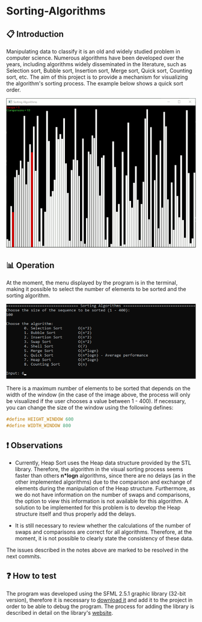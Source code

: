 # Sorting-Algorithms

## :clipboard: Introduction

Manipulating data to classify it is an old and widely studied problem in computer science. Numerous algorithms have been developed over the years, including
algorithms widely disseminated in the literature, such as Selection sort, Bubble sort, Insertion sort, Merge sort, Quick sort, Counting sort, etc. The aim of this project
is to provide a mechanism for visualizing the algorithm's sorting process. The example below shows a quick sort order.

![](https://github.com/laskoskjoao/Sorting-Algorithms/blob/main/quick.gif)


## :bar_chart: Operation

At the moment, the menu displayed by the program is in the terminal, making it possible to select the number of elements to be sorted and the sorting algorithm.

![](https://github.com/laskoskjoao/Sorting-Algorithms/blob/main/menu.png)

There is a maximum number of elements to be sorted that depends on the width of the window (in the case of the image above, the process will only be visualized if the user chooses a value between 1 - 400). If necessary, you can change the size of the window using the following defines:

~~~ C++
#define HEIGHT_WINDOW 600
#define WIDTH_WINDOW 800
~~~

## :heavy_exclamation_mark: Observations

* Currently, Heap Sort uses the Heap data structure provided by the STL library. Therefore, the algorithm in the visual sorting process seems faster than others **n*logn** algorithms, since there are no delays (as in the other implemented algorithms) due to the comparison and exchange of elements during the manipulation of the Heap structure. Furthermore, as we do not have information on the number of swaps and comparisons, the option to view this information is not available for this algorithm.
A solution to be implemented for this problem is to develop the Heap structure itself and thus properly add the delays.

* It is still necessary to review whether the calculations of the number of swaps and comparisons are correct for all algorithms. Therefore, at the moment, it is not possible to clearly state the consistency of these data.

The issues described in the notes above are marked to be resolved in the next commits.

## :question: How to test 

The program was developed using the SFML 2.5.1 graphic library (32-bit version), therefore it is necessary to [download it](https://www.sfml-dev.org/download/sfml/2.5.1/) and add it to the project in order to be able to debug the program. The process for adding the library is described in detail on the library's [website](https://www.sfml-dev.org/tutorials/2.5/#getting-started).

